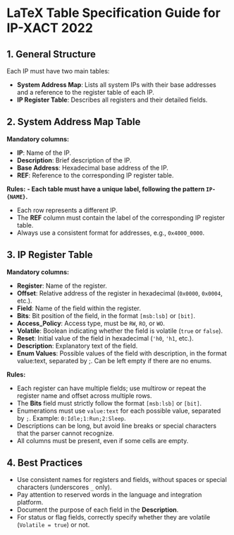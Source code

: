 # LaTeX Table Specification Guide for IP-XACT 2022

## 1. General Structure

Each IP must have two main tables:

- **System Address Map**: Lists all system IPs with their base addresses and a reference to the register table of each IP.
- **IP Register Table**: Describes all registers and their detailed fields.

## 2. System Address Map Table

**Mandatory columns:**

- **IP**: Name of the IP.
- **Description**: Brief description of the IP.
- **Base Address**: Hexadecimal base address of the IP.
- **REF**: Reference to the corresponding IP register table.

**Rules:**
**- Each table must have a unique label, following the pattern `IP-{NAME}`.**
- Each row represents a different IP.
- The **REF** column must contain the label of the corresponding IP register table.
- Always use a consistent format for addresses, e.g., `0x4000_0000`.

## 3. IP Register Table

**Mandatory columns:**

- **Register**: Name of the register.
- **Offset**: Relative address of the register in hexadecimal (`0x0000`, `0x0004`, etc.).
- **Field**: Name of the field within the register.
- **Bits**: Bit position of the field, in the format `[msb:lsb]` or `[bit]`.
- **Access_Policy**: Access type, must be `RW`, `RO`, or `WO`.
- **Volatile**: Boolean indicating whether the field is volatile (`true` or `false`).
- **Reset**: Initial value of the field in hexadecimal (`'h0`, `'h1`, etc.).
- **Description**: Explanatory text of the field.
- **Enum Values**: Possible values of the field with description, in the format value:text, separated by ;. Can be left empty if there are no enums.

**Rules:**

- Each register can have multiple fields; use multirow or repeat the register name and offset across multiple rows.
- The **Bits** field must strictly follow the format `[msb:lsb]` or `[bit]`.
- Enumerations must use `value:text` for each possible value, separated by `;`. Example: `0:Idle;1:Run;2:Sleep`.
- Descriptions can be long, but avoid line breaks or special characters that the parser cannot recognize.
- All columns must be present, even if some cells are empty.

## 4. Best Practices

- Use consistent names for registers and fields, without spaces or special characters (underscores `_` only).
- Pay attention to reserved words in the language and integration platform.
- Document the purpose of each field in the **Description**.
- For status or flag fields, correctly specify whether they are volatile (`Volatile = true`) or not.
